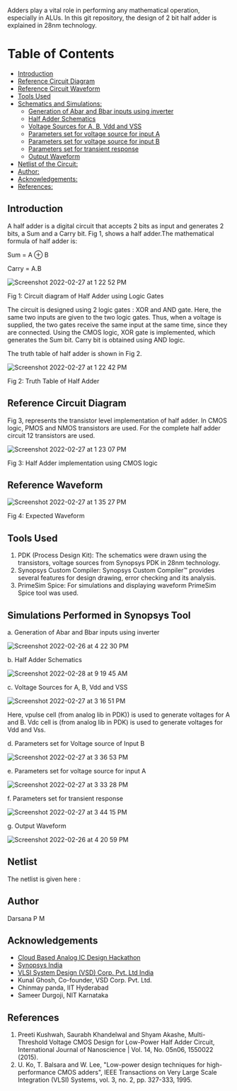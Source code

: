 Adders play a vital role in performing any mathematical operation, especially in ALUs. In this git repository, the design of 2 bit half adder is explained in 28nm technology.

# Table of Contents
* [Introduction](#introduction)
* [Reference Circuit Diagram](#reference-circuit-diagram)
* [Reference Circuit Waveform](#reference-circuit-waveform)
* [Tools Used](#tools-used)
* [Schematics and Simulations:](#schematics-and-simulations)
  * [Generation of Abar and Bbar  inputs using inverter](#generation-of-Abar-and-Bbar-inputs-using-inverter)
  * [Half Adder Schematics](#Half-Adder-Schematics)
  * [Voltage Sources for A, B, Vdd and VSS](#voltage-sources-for-A,-B,-Vdd-and-VSS)
  * [Parameters set for voltage source for input A](#parameters-set-for-voltage-source-for-input-A)
  * [Parameters set for voltage source for input B](#parameters-set-for-voltage-source-for-input-B)
  * [Parameters set for transient response](#parameters-set-for-transient-response)
  * [Output Waveform](#output-waveform)
* [Netlist of the Circuit:](#netlist-of-the-circuit)
* [Author:](#author:)
* [Acknowledgements:](#acknowledgements:)
* [References:](#references:)

## Introduction
A half adder is a digital circuit that accepts 2 bits as input and generates 2 bits, a Sum and a Carry bit. Fig 1, shows a half adder.The mathematical formula of half adder is:

Sum = A ⊕ B

Carry = A.B 

![Screenshot 2022-02-27 at 1 22 52 PM](https://user-images.githubusercontent.com/100550606/156030538-c72431b3-7edb-4e8d-aa06-4c98ccaa72e8.png)

Fig 1: Circuit diagram of Half Adder using Logic Gates

The circuit is designed using 2 logic gates : XOR and AND gate. Here, the same two inputs are given to the two logic gates. Thus, when a voltage is supplied, the two gates receive the same input at the same time, since they are connected. Using the CMOS logic, XOR gate is implemented, which generates the Sum bit. Carry bit is obtained using AND logic. 

The truth table of half adder is shown in Fig 2. 

![Screenshot 2022-02-27 at 1 22 42 PM](https://user-images.githubusercontent.com/100550606/156030972-30d0f440-aa6a-4429-ac22-bf436e8b3956.png)

Fig 2: Truth Table of Half Adder

## Reference Circuit Diagram
Fig 3, represents the transistor level implementation of half adder. In CMOS logic, PMOS and NMOS transistors are used. For the complete half adder circuit 12 transistors are used. 

![Screenshot 2022-02-27 at 1 23 07 PM](https://user-images.githubusercontent.com/100550606/156031238-c7b0e949-da86-47af-8b25-60266663d20b.png)

Fig 3: Half Adder implementation using CMOS logic

## Reference Waveform
![Screenshot 2022-02-27 at 1 35 27 PM](https://user-images.githubusercontent.com/100550606/156031423-d5cd3cfd-6e3c-4119-8252-e443ab7d629a.png)

Fig 4: Expected Waveform

## Tools Used
1. PDK (Process Design Kit): The schematics were drawn using the transistors, voltage sources from Synopsys PDK in 28nm technology. 
2. Synopsys Custom Compiler: Synopsys Custom Compiler™ provides several features for design drawing, error checking and its analysis.
3. PrimeSim Spice: For simulations and displaying waveform PrimeSim Spice tool was used. 

## Simulations Performed in Synopsys Tool
a. Generation of Abar and Bbar  inputs using inverter

![Screenshot 2022-02-26 at 4 22 30 PM](https://user-images.githubusercontent.com/100550606/156032157-670e853e-4e6b-4f92-8670-f29c60090f82.png)

b. Half Adder Schematics

![Screenshot 2022-02-28 at 9 19 45 AM](https://user-images.githubusercontent.com/100550606/156032441-17cb7286-20ea-42a1-b35f-1e3f80e7f3ce.png)

c. Voltage Sources for A, B, Vdd and VSS

![Screenshot 2022-02-27 at 3 16 51 PM](https://user-images.githubusercontent.com/100550606/156032544-79338fe6-475c-4af8-9e50-7c056bca3e5a.png)

Here, vpulse cell (from analog lib in PDK)) is used to generate voltages for A and B. Vdc cell is (from analog lib in PDK) is used to generate voltages for Vdd and Vss.

d. Parameters set for Voltage source of Input B

![Screenshot 2022-02-27 at 3 36 53 PM](https://user-images.githubusercontent.com/100550606/156032738-4efdfe8f-3cac-46ab-9a0b-0e1f512f7a6a.png)

e. Parameters set for voltage source for input A

![Screenshot 2022-02-27 at 3 33 28 PM](https://user-images.githubusercontent.com/100550606/156032792-87f073ba-2d6f-4b5f-b276-6b1f8e552a1d.png)

f. Parameters set for transient response

![Screenshot 2022-02-27 at 3 44 15 PM](https://user-images.githubusercontent.com/100550606/156032942-90989204-6f82-4253-90e6-f06054806339.png)

g. Output Waveform

![Screenshot 2022-02-26 at 4 20 59 PM](https://user-images.githubusercontent.com/100550606/156033060-f8812376-bfdd-4bed-a708-d77d193cd06f.png)

## Netlist
The netlist is given here : 

## Author
Darsana P M

## Acknowledgements

* [Cloud Based Analog IC Design Hackathon](https://www.iith.ac.in/events/2022/02/15/Cloud-Based-Analog-IC-Design-Hackathon/)
* [Synopsys India](https://www.synopsys.com/)
* [VLSI System Design (VSD) Corp. Pvt. Ltd India](https://www.vlsisystemdesign.com/)
* Kunal Ghosh, Co-founder, VSD Corp. Pvt. Ltd.
* Chinmay panda, IIT Hyderabad
* Sameer Durgoji, NIT Karnataka

## References
1. Preeti Kushwah, Saurabh Khandelwal and Shyam Akashe, Multi-Threshold Voltage CMOS Design for Low-Power Half Adder Circuit, International Journal of Nanoscience | Vol. 14, No. 05n06, 1550022 (2015).
2. U. Ko, T. Balsara and W. Lee, "Low-power design techniques for high-performance CMOS adders", IEEE Transactions on Very Large Scale Integration (VLSI) Systems, vol. 3, no. 2, pp. 327-333, 1995.
